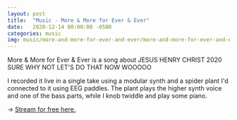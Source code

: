 ```yaml
---
layout: post
title:  "Music - More & More for Ever & Ever"
date:   2020-12-14 00:00:00 -0500
categories: music
img: music/more-and-more-for-ever-and-ever/more-and-more-for-ever-and-ever.png
---
```

More & More for Ever & Ever is a song about JESUS HENRY CHRIST 2020 SURE WHY NOT LET'S DO THAT NOW WOOOOO

I recorded it live in a single take using a modular synth and a spider plant I'd connected to it using EEG paddles. The plant plays the higher synth voice and one of the bass parts, while I knob twiddle and play some piano.

-> [Stream for free here.](https://crufft.bandcamp.com/track/more-more-for-ever-ever)<br/>
